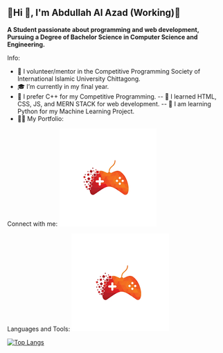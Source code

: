 ## 🚧Hi 👋, I'm Abdullah Al Azad (Working)🚧

**A Student passionate about programming and web development, Pursuing a Degree of Bachelor Science in Computer Science and Engineering.**

Info:
- 🔭 I volunteer/mentor in the Competitive Programming Society of International Islamic University Chittagong.
- 🎓 I’m currently in my final year.
- 🌱 I prefer C++ for my Competitive Programming.
  -- 🌱 I learned HTML, CSS, JS, and MERN STACK for web development.
  -- 🌱 I am learning Python for my Machine Learning Project.
- 👨‍💻 My Portfolio:

Connect with me:
![alt text](https://github.com/azad12614/Portfolio/blob/main/Gaming.png)

Languages and Tools:
![alt text](https://github.com/azad12614/Portfolio/blob/main/Gaming.png)

[![Top Langs](https://github-readme-stats.vercel.app/api/top-langs/?username=azad12614)](https://github.com/azad12614/github-readme-stats)
